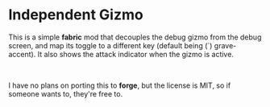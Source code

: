 # Independent Gizmo

This is a simple **fabric** mod that decouples the debug gizmo from the debug screen, and map its toggle to a different key (default being (`) grave-accent). It also shows the attack indicator when the gizmo is active.

<br>

I have no plans on porting this to **forge**, but the license is MIT, so if someone wants to, they're free to.